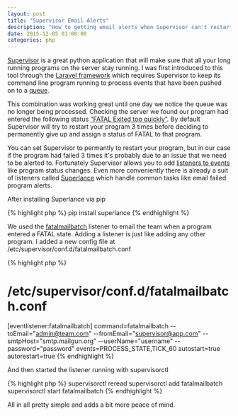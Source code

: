 ```yaml
---
layout: post
title: "Supervisor Email Alerts"
description: "How to getting email alerts when Supervisor can't restart your program"
date: 2015-12-05 01:00:00
categories: php
---  
```

[Supervisor](http://supervisord.org/) is a great python application that will make sure that all your long running programs on the server stay running. 
I was first introduced to this tool through the [Laravel framework](http://laravel.com/) which requires Supervisor to keep its command line program 
running to process events that have been pushed on to a [queue](http://laravel.com/docs/5.1/queues#supervisor-configuration).  

This combination was working great until one day we notice the queue was no longer being processed. Checking the server we 
found our program had entered the following status [“FATAL Exited too quickly”](http://supervisord.org/subprocess.html#process-states). By default Supervisor will try to restart your 
program 3 times before deciding to permanently give up and assign a status of FATAL to that program.  

You can set Supervisor to permantly to restart your program, but in our case if the program had failed 3 times it's probably 
due to an issue that we need to be alerted to. Fortunately Supervisor allows you to add [listeners to events](http://supervisord.org/events.html) like program 
status changes. Even more conveniently there is already a suit of listeners called [Superlance](http://superlance.readthedocs.org/en/latest/index.html#)
which handle common tasks like email failed program alerts.  

After installing Superlance via pip  

{% highlight php %}
pip install superlance
{% endhighlight %}

We used the [fatalmailbatch](http://superlance.readthedocs.org/en/latest/fatalmailbatch.html) listener to email the team when a program entered a FATAL state. Adding a listener is just like 
adding any other program. I added a new config file at /etc/supervisor/conf.d/fatalmailbatch.conf  

{% highlight php %}
# /etc/supervisor/conf.d/fatalmailbatch.conf 

[eventlistener:fatalmailbatch]
command=fatalmailbatch 
  --toEmail="admin@team.com" 
  --fromEmail="supervisor@app.com" 
  --smtpHost="smtp.mailgun.org" 
  --userName="username" 
  --password="password"
events=PROCESS_STATE,TICK_60
autostart=true
autorestart=true
{% endhighlight %}

And then started the listener running with supervisorctl  

{% highlight php %}
supervisorctl reread
supervisorctl add fatalmailbatch
supervisorctl start fatalmailbatch
{% endhighlight %}

All in all pretty simple and adds a bit more peace of mind.  
